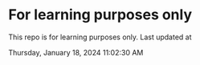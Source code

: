# For learning purposes only
This repo is for learning purposes only.
Last updated at

Thursday, January 18, 2024 11:02:30 AM

